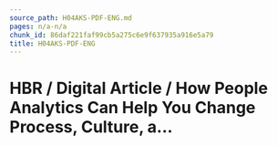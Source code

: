 ```yaml
---
source_path: H04AKS-PDF-ENG.md
pages: n/a-n/a
chunk_id: 86daf221faf99cb5a275c6e9f637935a916e5a79
title: H04AKS-PDF-ENG
---
```

# HBR / Digital Article / How People Analytics Can Help You Change Process, Culture, a…
